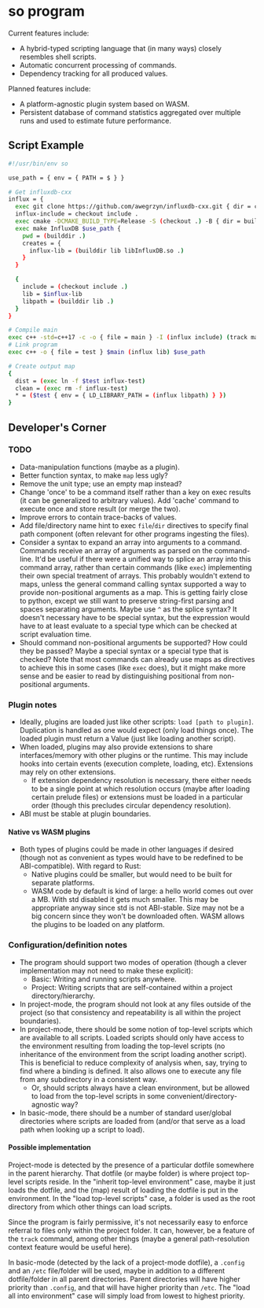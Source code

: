 # so program

Current features include:

* A hybrid-typed scripting language that (in many ways) closely resembles 
shell scripts.
* Automatic concurrent processing of commands.
* Dependency tracking for all produced values.

Planned features include:
* A platform-agnostic plugin system based on WASM.
* Persistent database of command statistics aggregated over multiple runs and
used to estimate future performance.

## Script Example

```sh
#!/usr/bin/env so

use_path = { env = { PATH = $ } }

# Get influxdb-cxx
influx = {
  exec git clone https://github.com/awegrzyn/influxdb-cxx.git { dir = checkout }
  influx-include = checkout include .
  exec cmake -DCMAKE_BUILD_TYPE=Release -S (checkout .) -B { dir = builddir } $use_path
  exec make InfluxDB $use_path {
    pwd = (builddir .)
    creates = {
      influx-lib = (builddir lib libInfluxDB.so .)
    }
  }

  {
    include = (checkout include .)
    lib = $influx-lib
    libpath = (builddir lib .)
  }
}

# Compile main
exec c++ -std=c++17 -c -o { file = main } -I (influx include) (track main.cpp)
# Link program
exec c++ -o { file = test } $main (influx lib) $use_path

# Create output map
{
  dist = (exec ln -f $test influx-test)
  clean = (exec rm -f influx-test)
  * = ($test { env = { LD_LIBRARY_PATH = (influx libpath) } })
}
```

## Developer's Corner

### TODO
* Data-manipulation functions (maybe as a plugin).
* Better function syntax, to make `map` less ugly?
* Remove the unit type; use an empty map instead?
* Change 'once' to be a command itself rather than a key on exec results (it can
  be generalized to arbitrary values). Add 'cache' command to execute once and
  store result (or merge the two).
* Improve errors to contain trace-backs of values.
* Add file/directory name hint to exec `file`/`dir` directives to specify final
  path component (often relevant for other programs ingesting the files).
* Consider a syntax to expand an array into arguments to a command. Commands
  receive an array of arguments as parsed on the command-line. It'd be useful if
  there were a unified way to splice an array into this command array, rather
  than certain commands (like `exec`) implementing their own special treatment
  of arrays. This probably wouldn't extend to maps, unless the general command
  calling syntax supported a way to provide non-positional arguments as a map.
  This is getting fairly close to python, except we still want to preserve
  string-first parsing and spaces separating arguments. Maybe use `^` as the
  splice syntax? It doesn't necessary have to be special syntax, but the
  expression would have to at least evaluate to a special type which can be
  checked at script evaluation time.
* Should command non-positional arguments be supported? How could they be
  passed? Maybe a special syntax or a special type that is checked? Note that
  most commands can already use maps as directives to achieve this in some cases
  (like `exec` does), but it might make more sense and be easier to read by
  distinguishing positional from non-positional arguments.

### Plugin notes
* Ideally, plugins are loaded just like other scripts: `load [path to plugin]`.
  Duplication is handled as one would expect (only load things once). The loaded
  plugin must return a Value (just like loading another script).
* When loaded, plugins may also provide extensions to share interfaces/memory
  with other plugins or the runtime. This may include hooks into certain events
  (execution complete, loading, etc). Extensions may rely on other extensions.
  * If extension dependency resolution is necessary, there either needs to be a
    single point at which resolution occurs (maybe after loading certain prelude
    files) or extensions must be loaded in a particular order (though this
    precludes circular dependency resolution).
* ABI must be stable at plugin boundaries.

#### Native vs WASM plugins
* Both types of plugins could be made in other languages if desired (though not
  as convenient as types would have to be redefined to be ABI-compatible).
  With regard to Rust:
  * Native plugins could be smaller, but would need to be built for separate
    platforms.
  * WASM code by default is kind of large: a hello world comes out over a MB.
    With std disabled it gets much smaller. This may be appropriate anyway since
    std is not ABI-stable. Size may not be a big concern since they won't be
    downloaded often. WASM allows the plugins to be loaded on any platform.

### Configuration/definition notes
* The program should support two modes of operation (though a clever
  implementation may not need to make these explicit):
  * Basic: Writing and running scripts anywhere.
  * Project: Writing scripts that are self-contained within a project
    directory/hierarchy.
* In project-mode, the program should not look at any files outside of the
  project (so that consistency and repeatability is all within the project
  boundaries).
* In project-mode, there should be some notion of top-level scripts which are
  available to all scripts. Loaded scripts should only have access to the
  environment resulting from loading the top-level scripts (no inheritance of
  the environment from the script loading another script). This is beneficial to
  reduce complexity of analysis when, say, trying to find where a binding is
  defined. It also allows one to execute any file from any subdirectory in a
  consistent way.
  * Or, should scripts always have a clean environment, but be allowed to load
    from the top-level scripts in some convenient/directory-agnostic way?
* In basic-mode, there should be a number of standard user/global directories
  where scripts are loaded from (and/or that serve as a load path when looking
  up a script to load).

#### Possible implementation
Project-mode is detected by the presence of a particular dotfile somewhere in
the parent hierarchy. That dotfile (or maybe folder) is where project top-level
scripts reside. In the "inherit top-level environment" case, maybe it just loads
the dotfile, and the (map) result of loading the dotfile is put in the
environment. In the "load top-level scripts" case, a folder is used as the root
directory from which other things can load scripts.

Since the program is fairly permissive, it's not necessarily easy to enforce
referral to files only within the project folder. It can, however, be a feature
of the `track` command, among other things (maybe a general path-resolution
context feature would be useful here).

In basic-mode (detected by the lack of a project-mode dotfile), a `.config` and an
`/etc` file/folder will be used, maybe in addition to a different dotfile/folder
in all parent directories. Parent directories will have higher priority than
`.config`, and that will have higher priority than `/etc`. The "load all into
environment" case will simply load from lowest to highest priority.
